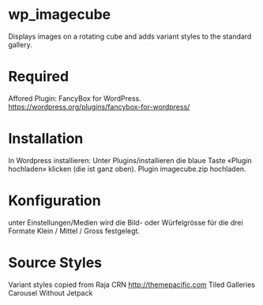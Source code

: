 # wp_imagecube
Displays images on a rotating cube and adds variant styles to the standard gallery.

# Required
Affored Plugin: FancyBox for WordPress. 
https://wordpress.org/plugins/fancybox-for-wordpress/

# Installation

In Wordpress installieren: Unter Plugins/installieren die blaue Taste «Plugin hochladen» klicken (die ist ganz oben). Plugin imagecube.zip hochladen.

# Konfiguration
unter Einstellungen/Medien wird die Bild- oder Würfelgrösse für die drei Formate Klein / Mittel / Gross festgelegt.


# Source Styles
Variant styles copied from Raja CRN http://themepacific.com Tiled Galleries Carousel Without Jetpack
